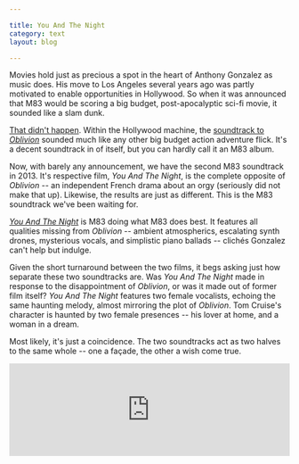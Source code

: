 ```yaml
---

title: You And The Night
category: text
layout: blog

---
```


Movies hold just as precious a spot in the heart of Anthony Gonzalez as music does. His move to Los Angeles several years ago was partly motivated to enable opportunities in Hollywood. So when it was announced that M83 would be scoring a big budget, post-apocalyptic sci-fi movie, it sounded like a slam dunk.

[That didn't happen](http://pitchfork.com/features/update/9110-anthony-gonzalez/). Within the Hollywood machine, the [soundtrack to _Oblivion_](http://www.rdio.com/artist/M83/album/Oblivion_-_Original_Motion_Picture_Soundtrack/) sounded much like any other big budget action adventure flick. It's a decent soundtrack in of itself, but you can hardly call it an M83 album. 

Now, with barely any announcement, we have the second M83 soundtrack in 2013. It's respective film, _You And The Night_, is the complete opposite of _Oblivion_ -- an independent French drama about an orgy (seriously did not make that up). Likewise, the results are just as different. This is the M83 soundtrack we've been waiting for.

[_You And The Night_](http://rd.io/x/QVtpLiJmfms/) is M83 doing what M83 does best. It features all qualities missing from _Oblivion_ -- ambient atmospherics, escalating synth drones, mysterious vocals, and simplistic piano ballads -- clichés Gonzalez can't help but indulge.

Given the short turnaround between the two films, it begs asking just how separate these two soundtracks are. Was _You And The Night_ made in response to the disappointment of _Oblivion_, or was it made out of former film itself? _You And The Night_ features two female vocalists, echoing the same haunting melody, almost mirroring the plot of _Oblivion_. Tom Cruise's character is haunted by two female presences -- his lover at home, and a woman in a dream.

Most likely, it's just a coincidence. The two soundtracks act as two halves to the same whole -- one a façade, the other a wish come true.

<iframe width="100%" height="166" scrolling="no" frameborder="no" src="https://w.soundcloud.com/player/?url=https%3A//api.soundcloud.com/tracks/119638983"> </iframe>
